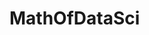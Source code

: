# MathOfDataSci

<a href="https://github.com/JamesMHernandez/MathOfDataSci/blob/main/Flower_Project.md">
